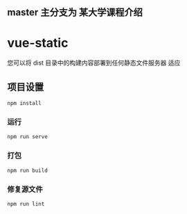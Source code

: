 ## master 主分支为 某大学课程介绍

# vue-static

您可以将 dist 目录中的构建内容部署到任何静态文件服务器
适应

## 项目设置

```
npm install
```

### 运行

```
npm run serve
```

### 打包

```
npm run build
```

### 修复源文件

```
npm run lint
```
